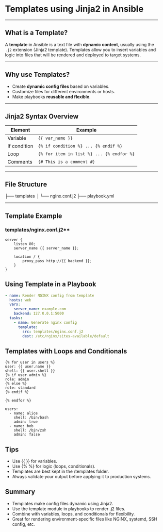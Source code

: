 # Templates using Jinja2 in Ansible

---

## What is a Template?

A **template** in Ansible is a text file with **dynamic content**, usually using the `.j2` extension (Jinja2 template). Templates allow you to insert variables and logic into files that will be rendered and deployed to target systems.

---

## Why use Templates?

- Create **dynamic config files** based on variables.
- Customize files for different environments or hosts.
- Make playbooks **reusable and flexible**.

---

## Jinja2 Syntax Overview

| Element         | Example                              |
|----------------|---------------------------------------|
| Variable        | `{{ var_name }}`                      |
| If condition    | `{% if condition %} ... {% endif %}` |
| Loop            | `{% for item in list %} ... {% endfor %}` |
| Comments        | `{# This is a comment #}`             |

---

## File Structure

├── templates
│ └── nginx.conf.j2
├── playbook.yml

---

## Template Example

### templates/nginx.conf.j2**

```jinja2
server {
    listen 80;
    server_name {{ server_name }};
    
    location / {
        proxy_pass http://{{ backend }};
    }
}
```

## Using Template in a Playbook

```yaml 
- name: Render NGINX config from template
  hosts: web
  vars:
    server_name: example.com
    backend: 127.0.0.1:5000
  tasks:
    - name: Generate nginx config
      template:
        src: templates/nginx.conf.j2
        dest: /etc/nginx/sites-available/default

```

## Templates with Loops and Conditionals

```jinja2
{% for user in users %}
user: {{ user.name }}
shell: {{ user.shell }}
{% if user.admin %}
role: admin
{% else %}
role: standard
{% endif %}

{% endfor %}
```

```vars
users:
  - name: alice
    shell: /bin/bash
    admin: true
  - name: bob
    shell: /bin/zsh
    admin: false

```

## Tips

- Use {{ }} for variables.
- Use {% %} for logic (loops, conditionals).
- Templates are best kept in the /templates folder.
- Always validate your output before applying it to production systems.

## Summary

- Templates make config files dynamic using Jinja2.
- Use the template module in playbooks to render .j2 files.
- Combine with variables, loops, and conditionals for flexibility.
- Great for rendering environment-specific files like NGINX, systemd, SSH config, etc.